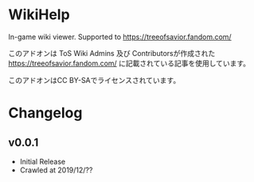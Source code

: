 # WikiHelp
In-game wiki viewer.
Supported to https://treeofsavior.fandom.com/

このアドオンは ToS Wiki Admins 及び Contributorsが作成された
 https://treeofsavior.fandom.com/ に記載されている記事を使用しています。

このアドオンはCC BY-SAでライセンスされています。

# Changelog

## v0.0.1
* Initial Release
* Crawled at 2019/12/??
